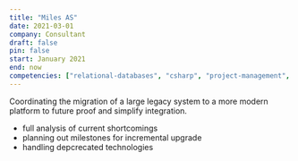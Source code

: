```yaml
---
title: "Miles AS"
date: 2021-03-01
company: Consultant
draft: false
pin: false
start: January 2021
end: now
competencies: ["relational-databases", "csharp", "project-management", "azure", "dotnet", "microservices"]
---
```


Coordinating the migration of a large legacy system to a more
modern platform to future proof and simplify integration.

- full analysis of current shortcomings
- planning out milestones for incremental upgrade
- handling depcrecated technologies
